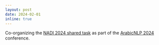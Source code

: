 ```yaml
---
layout: post
date: 2024-02-01
inline: true
---
```


Co-organizing the [NADI 2024 shared task](https://nadi.dlnlp.ai/) as part of the [ArabicNLP 2024](https://arabicnlp2024.sigarab.org/) conference.
